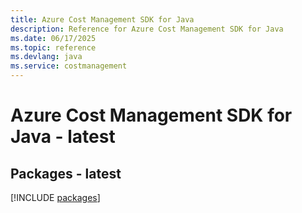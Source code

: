 ```yaml
---
title: Azure Cost Management SDK for Java
description: Reference for Azure Cost Management SDK for Java
ms.date: 06/17/2025
ms.topic: reference
ms.devlang: java
ms.service: costmanagement
---
```

# Azure Cost Management SDK for Java - latest
## Packages - latest
[!INCLUDE [packages](cost-management-index.md)]